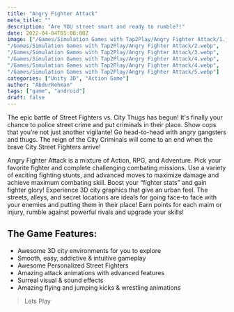 ```yaml
---
title: "Angry Fighter Attack"
meta_title: ""
description: "Are YOU street smart and ready to rumble?!"
date: 2022-04-04T05:00:00Z
image: ["/Games/Simulation Games with Tap2Play/Angry Fighter Attack/1.jpg",
"/Games/Simulation Games with Tap2Play/Angry Fighter Attack/2.webp",
"/Games/Simulation Games with Tap2Play/Angry Fighter Attack/3.webp",
"/Games/Simulation Games with Tap2Play/Angry Fighter Attack/4.webp",
"/Games/Simulation Games with Tap2Play/Angry Fighter Attack/4.webp",
"/Games/Simulation Games with Tap2Play/Angry Fighter Attack/5.webp"]
categories: ["Unity 3D", "Action Game"]
author: "AbdurRehman"
tags: ["game", "android"]
draft: false
---
```


The epic battle of Street Fighters vs. City Thugs has begun! It's finally your chance to police street crime and put criminals in their place. Show cops that you’re not just another vigilante! Go head-to-head with angry gangsters and thugs. The reign of the City Criminals will come to an end when the brave City Street Fighters arrive!

Angry Fighter Attack is a mixture of Action, RPG, and Adventure. Pick your favorite fighter and complete challenging combating missions. Use a variety of exciting fighting stunts, and advanced moves to maximize damage and achieve maximum combating skill. Boost your “fighter stats” and gain fighter glory! Experience 3D city graphics that give an urban feel. The streets, alleys, and secret locations are ideals for going face-to face with your enemies and putting them in their place! Earn points for each maim or injury, rumble against powerful rivals and upgrade your skills!

## The Game Features:

- Awesome 3D city environments for you to explore
- Smooth, easy, addictive & intuitive gameplay
- Awesome Personalized Street Fighters
- Amazing attack animations with advanced features
- Surreal visual & sound effects
- Amazing flying and jumping kicks & wrestling animations

> Lets Play
